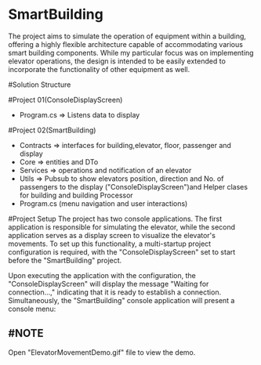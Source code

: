 # SmartBuilding

The project aims to simulate the operation of equipment within a building, 
offering a highly flexible architecture capable of accommodating various 
smart building components. While my particular focus was on implementing 
elevator operations, the design is intended to be easily extended to 
incorporate the functionality of other equipment as well.

#Solution Structure

#Project 01(ConsoleDisplayScreen)
 - Program.cs => Listens data to display
 
#Project 02(SmartBuilding)
- Contracts  => interfaces for building,elevator, floor, passenger and display
- Core       => entities and DTo
- Services   => operations and notification of an elevator
- Utils      => Pubsub to show elevators position, direction and No. of passengers 
                to the display ("ConsoleDisplayScreen")and Helper clases for building 
				and building Processor 
- Program.cs (menu navigation and user interactions)


#Project Setup
The project has two console applications. The first application is responsible 
for simulating the elevator, while the second application serves as a display screen
to visualize the elevator's movements. To set up this functionality, a multi-startup 
project configuration is required, with the "ConsoleDisplayScreen" set to start 
before the "SmartBuilding" project.

Upon executing the application with the configuration, the "ConsoleDisplayScreen" 
will display the message "Waiting for connection...," indicating that it is ready 
to establish a connection. Simultaneously, the "SmartBuilding" console application 
will present a console menu:

#NOTE
-----
Open "ElevatorMovementDemo.gif" file to view the demo.



